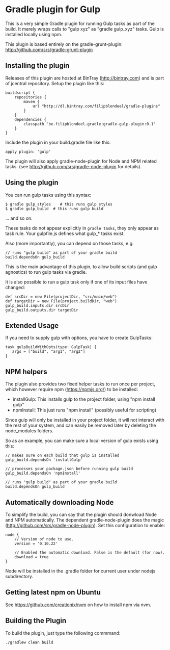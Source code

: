 Gradle plugin for Gulp
=======================

This is a very simple Gradle plugin for running Gulp tasks as part of the build.
It merely wraps calls to "gulp xyz" as "gradle gulp_xyz" tasks. Gulp is installed locally using npm.

This plugin is based entirely on the gradle-grunt-plugin: http://github.com/srs/gradle-grunt-plugin

Installing the plugin
---------------------

Releases of this plugin are hosted at BinTray (http://bintray.com) and is part of jcentral repository.
Setup the plugin like this:

    buildscript {
    	repositories {
    		maven {
    			url "http://dl.bintray.com/filipblondeel/gradle-plugins"
    		}
    	}
    	dependencies {
    		classpath 'be.filipblondeel.gradle:gradle-gulp-plugin:0.1'
    	}
    }

Include the plugin in your build.gradle file like this:

    apply plugin: 'gulp'

The plugin will also apply gradle-node-plugin for Node and NPM related tasks. (see http://github.com/srs/gradle-node-plugin for details).

Using the plugin
----------------

You can run gulp tasks using this syntax:

    $ gradle gulp_styles    # this runs gulp styles
    $ gradle gulp_build  # this runs gulp build

... and so on.

These tasks do not appear explicitly in `gradle tasks`, they only appear as task rule.
Your gulpfile.js defines what gulp_* tasks exist.

Also (more importantly), you can depend on those tasks, e.g.

    // runs "gulp build" as part of your gradle build
    build.dependsOn gulp_build

This is the main advantage of this plugin, to allow build
scripts (and gulp agnostics) to run gulp tasks via gradle.

It is also possible to run a gulp task only if one of its input files have changed:

    def srcDir = new File(projectDir, "src/main/web")
    def targetDir = new File(project.buildDir, "web")
    gulp_build.inputs.dir srcDir
    gulp_build.outputs.dir targetDir

Extended Usage
--------------

If you need to supply gulp with options, you have to create GulpTasks:

    task gulpBuildWithOpts(type: GulpTask) {
       args = ["build", "arg1", "arg2"]
    }


NPM helpers
-----------

The plugin also provides two fixed helper tasks to run once per project, which
however require npm (https://npmjs.org/) to be installed:

 - installGulp: This installs gulp to the project folder, using "npm install gulp"
 - npmInstall: This just runs "npm install" (possibly useful for scripting)

Since gulp will only be installed in your project folder, it will not
interact with the rest of your system, and can easily be removed later by
deleting the node_modules folders.

So as an example, you can make sure a local version of gulp exists using this:

    // makes sure on each build that gulp is installed
    gulp_build.dependsOn 'installGulp'

    // processes your package.json before running gulp build
    gulp_build.dependsOn 'npmInstall'

    // runs "gulp build" as part of your gradle build
    build.dependsOn gulp_build


Automatically downloading Node
------------------------------

To simplify the build, you can say that the plugin should donwload Node and NPM automatically. The dependent
gradle-node-plugin does the magic (http://github.com/srs/gradle-node-plugin). Set this configuration to enable:

    node {
        // Version of node to use.
        version = '0.10.22'

        // Enabled the automatic download. False is the default (for now).
        download = true
    }

Node will be installed in the .gradle folder for current user under nodejs subdirectory.

Getting latest npm on Ubuntu
----------------------------

See https://github.com/creationix/nvm on how to install npm via nvm.

Building the Plugin
-------------------

To build the plugin, just type the following commmand:

    ./gradlew clean build
